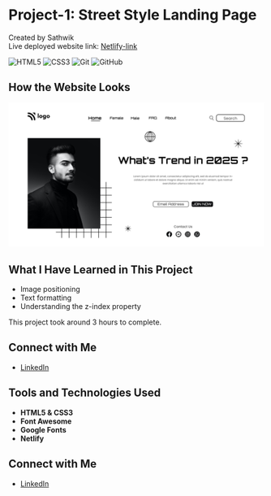 # Project-1: Street Style Landing Page

Created by Sathwik  
Live deployed website link: [Netlify-link](https://style-landin-page.netlify.app/) 
 
![HTML5](https://img.shields.io/badge/HTML5-E34F26?style=for-the-badge&logo=html5&logoColor=white) ![CSS3](https://img.shields.io/badge/CSS3-1572B6?style=for-the-badge&logo=css3&logoColor=white) ![Git](https://img.shields.io/badge/Git-F05032?style=for-the-badge&logo=git&logoColor=white) ![GitHub](https://img.shields.io/badge/GitHub-181717?style=for-the-badge&logo=github&logoColor=white)







## How the Website Looks  
![Image](1.png)

## What I Have Learned in This Project
- Image positioning
- Text formatting
- Understanding the z-index property

This project took around 3 hours to complete.

## Connect with Me

- [LinkedIn](https://www.linkedin.com/in/sathwik-alagoni-056b692a0/)



## Tools and Technologies Used
- **HTML5 & CSS3** 
- **Font Awesome** 
- **Google Fonts** 
- **Netlify** 


## Connect with Me

- [LinkedIn](https://www.linkedin.com/in/sathwik-alagoni-056b692a0/)




